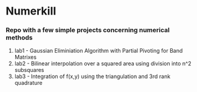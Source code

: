 # NumerkiII
### Repo with a few simple projects concerning numerical methods

1. lab1 - Gaussian Eliminiation Algorithm with Partial Pivoting for Band Matrixes
2. lab2 - Bilinear interpolation over a squared area using division into n^2 subsquares
3. lab3 - Integration of f(x,y) using the triangulation and 3rd rank quadrature 
